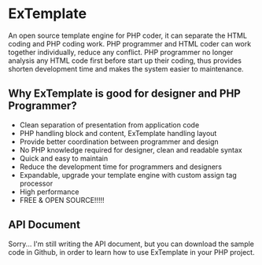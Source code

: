 # ExTemplate
An open source template engine for PHP coder, it can separate the HTML coding and PHP coding work. PHP programmer and HTML coder can work together individually, reduce any conflict. PHP programmer no longer analysis any HTML code first before start up their coding, thus provides shorten development time and makes the system easier to maintenance.
## Why ExTemplate is good for designer and PHP Programmer?
- Clean separation of presentation from application code
- PHP handling block and content, ExTemplate handling layout
- Provide better coordination between programmer and design
- No PHP knowledge required for designer, clean and readable syntax
- Quick and easy to maintain
- Reduce the development time for programmers and designers
- Expandable, upgrade your template engine with custom assign tag processor
- High performance
- FREE & OPEN SOURCE!!!!!

## API Document
Sorry... I'm still writing the API document, but you can download the sample code in Github, in order to learn how to use ExTemplate in your PHP project. 
